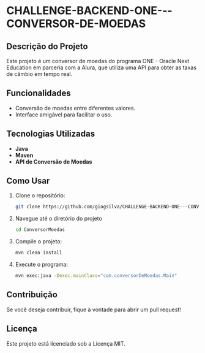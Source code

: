 # CHALLENGE-BACKEND-ONE---CONVERSOR-DE-MOEDAS

## Descrição do Projeto

Este projeto é um conversor de moedas do programa ONE - Oracle Next Education em parceria com a Alura, que utiliza uma API para obter as taxas de câmbio em tempo real.

## Funcionalidades

- Conversão de moedas entre diferentes valores.
- Interface amigável para facilitar o uso.

## Tecnologias Utilizadas

- **Java**
- **Maven**
- **API de Conversão de Moedas**

## Como Usar

1. Clone o repositório:
   ```bash
   git clone https://github.com/giogsilva/CHALLENGE-BACKEND-ONE---CONVERSOR-DE-MOEDAS-.git
   
2. Navegue até o diretório do projeto
    ```bash
   cd ConversorMoedas

3. Compile o projeto:
   ```bash
   mvn clean install
   
4. Execute o programa:
    ```bash
    mvn exec:java -Dexec.mainClass="com.conversorDeMoedas.Main"

## Contribuição
Se você deseja contribuir, fique à vontade para abrir um pull request!

## Licença
Este projeto está licenciado sob a Licença MIT.

   
